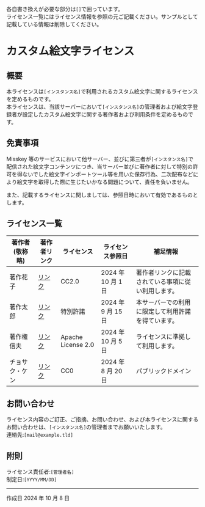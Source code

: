 各自書き換えが必要な部分は`[]`で囲っています。  
ライセンス一覧にはライセンス情報を参照の元ご記載ください。サンプルとして記載している情報は削除してください。

# カスタム絵文字ライセンス

## 概要

本ライセンスは`[インスタンス名]`で利用されるカスタム絵文字に関するライセンスを定めるものです。  
本ライセンスは、当該サーバーにおいて`[インスタンス名]`の管理者および絵文字登録者が設定したカスタム絵文字に関する著作者および利用条件を定めるものです。

## 免責事項

Misskey 等のサービスにおいて他サーバー、並びに第三者が`[インスタンス名]`で配信された絵文字コンテンツにつき、当サーバー並びに著作者に対して特別の許可を得ないでした絵文字インポートツール等を用いた保存行為、二次配布などにより絵文字を取得した際に生じたいかなる問題について、責任を負いません。

また、記載するライセンスに関しましては、参照日時において有効であるものとします。

## ライセンス一覧

| 著作者(敬称略) | 著作者リンク                  | ライセンス         | ライセンス参照日   | 補足情報                                           |
| -------------- | ----------------------------- | ------------------ | ------------------ | -------------------------------------------------- |
| 著作花子       | [リンク](https://example.tld) | CC2.0              | 2024 年 10 月 1 日 | 著作者リンクに記載されている事項に従い利用します。 |
| 著作太郎       | [リンク](https://example.tld) | 特別許諾           | 2024 年 9 月 15 日 | 本サーバーでの利用に限定して利用許諾を得ています。 |
| 著作権信夫     | [リンク](https://example.tld) | Apache License 2.0 | 2024 年 10 月 5 日 | ライセンスに準拠して利用します。                   |
| チョサク・ケン | [リンク](https://example.tld) | CC0                | 2024 年 8 月 20 日 | パブリックドメイン                                 |

## お問い合わせ

ライセンス内容のご訂正、ご指摘、お問い合わせ、および本ライセンスに関するお問い合わせは、`[インスタンス名]`の管理者までお願いいたします。  
連絡先:`[mail@example.tld]`

## 附則

ライセンス責任者:`[管理者名]`  
制定日:`[YYYY/MM/DD]`

---

作成日 2024 年 10 月 8 日

